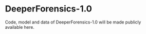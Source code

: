 # DeeperForensics-1.0
Code, model and data of DeeperForensics-1.0 will be made publicly available here.
